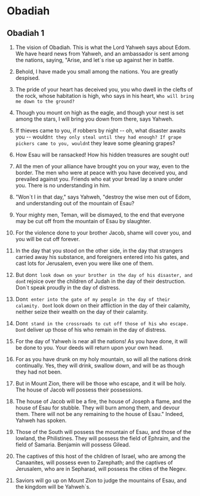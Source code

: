 # Obadiah

## Obadiah 1

1. The vision of Obadiah. This is what the Lord Yahweh says about Edom. We have heard news from Yahweh, and an ambassador is sent among the nations, saying, "Arise, and let`s rise up against her in battle.

2. Behold, I have made you small among the nations. You are greatly despised.

3. The pride of your heart has deceived you, you who dwell in the clefts of the rock, whose habitation is high, who says in his heart, `Who will bring me down to the ground?`

4. Though you mount on high as the eagle, and though your nest is set among the stars, I will bring you down from there, says Yahweh.

5. If thieves came to you, if robbers by night -- oh, what disaster awaits you -- wouldn`t they only steal until they had enough? If grape pickers came to you, wouldn`t they leave some gleaning grapes?

6. How Esau will be ransacked! How his hidden treasures are sought out!

7. All the men of your alliance have brought you on your way, even to the border. The men who were at peace with you have deceived you, and prevailed against you. Friends who eat your bread lay a snare under you. There is no understanding in him.

8. "Won`t I in that day," says Yahweh, "destroy the wise men out of Edom, and understanding out of the mountain of Esau?

9. Your mighty men, Teman, will be dismayed, to the end that everyone may be cut off from the mountain of Esau by slaughter.

10. For the violence done to your brother Jacob, shame will cover you, and you will be cut off forever.

11. In the day that you stood on the other side, in the day that strangers carried away his substance, and foreigners entered into his gates, and cast lots for Jerusalem, even you were like one of them.

12. But don`t look down on your brother in the day of his disaster, and don`t rejoice over the children of Judah in the day of their destruction. Don`t speak proudly in the day of distress.

13. Don`t enter into the gate of my people in the day of their calamity. Don`t look down on their affliction in the day of their calamity, neither seize their wealth on the day of their calamity.

14. Don`t stand in the crossroads to cut off those of his who escape. Don`t deliver up those of his who remain in the day of distress.

15. For the day of Yahweh is near all the nations! As you have done, it will be done to you. Your deeds will return upon your own head.

16. For as you have drunk on my holy mountain, so will all the nations drink continually. Yes, they will drink, swallow down, and will be as though they had not been.

17. But in Mount Zion, there will be those who escape, and it will be holy. The house of Jacob will possess their possessions.

18. The house of Jacob will be a fire, the house of Joseph a flame, and the house of Esau for stubble. They will burn among them, and devour them. There will not be any remaining to the house of Esau." Indeed, Yahweh has spoken.

19. Those of the South will possess the mountain of Esau, and those of the lowland, the Philistines. They will possess the field of Ephraim, and the field of Samaria. Benjamin will possess Gilead.

20. The captives of this host of the children of Israel, who are among the Canaanites, will possess even to Zarephath; and the captives of Jerusalem, who are in Sepharad, will possess the cities of the Negev.

21. Saviors will go up on Mount Zion to judge the mountains of Esau, and the kingdom will be Yahweh`s.

